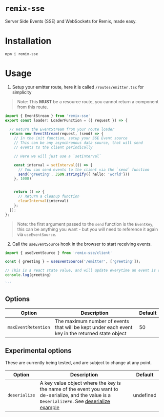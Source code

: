 # `remix-sse`

Server Side Events (SSE) and WebSockets for Remix, made easy.

# Installation

```
npm i remix-sse
```

# Usage

1. Setup your emitter route, here it is called `/routes/emitter.tsx` for simplicity

> Note: This **MUST** be a resource route, you cannot return a component from this route.

```.ts
import { EventStream } from 'remix-sse'
export const loader: LoaderFunction = ({ request }) => {

  // Return the EventStream from your route loader
  return new EventStream(request, (send) => {
    // In the init function, setup your SSE Event source
    // This can be any asynchronous data source, that will send
    // events to the client periodically

    // Here we will just use a `setInterval`

    const interval = setInterval(() => {
      // You can send events to the client via the `send` function
      send('greeting', JSON.stringify({ hello: 'world'}))
    }, 1000)


    return () => {
      // Return a cleanup function
      clearInterval(interval)
    };
  });
};
```

> Note: the first argument passed to the `send` function is the `EventKey`, this can be
> anything you want - but you will need to reference it again via `useEventSource`.

2. Call the `useEventSource` hook in the browser to start receiving events.

````.ts
import { useEventSource } from 'remix-sse/client'

const { greeting } = useEventSource('/emitter', ['greeting']);

// This is a react state value, and will update everytime an event is received
console.log(greeting)

```
````

## Options

| Option              | Description                                                                                      | Default |
| ------------------- | ------------------------------------------------------------------------------------------------ | ------- |
| `maxEventRetention` | The maximum number of events that will be kept under each event key in the returned state object | 50      |

## Experimental options

These are currently being tested, and are subject to change at any point.

| Option        | Description                                                                                                                                                              | Default   |
| ------------- | ------------------------------------------------------------------------------------------------------------------------------------------------------------------------ | --------- |
| `deserialize` | A key value object where the key is the name of the event you want to de-serialize, and the value is a `DeserializeFn`. See [deserialize example](/examples/deserialize) | undefined |
